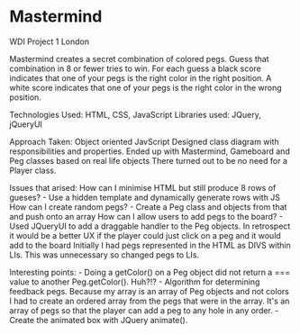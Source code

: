 # Mastermind
WDI Project 1 London

Mastermind creates a secret combination of colored pegs. Guess that combination in 8 or fewer tries to win.
For each guess a black score indicates that one of your pegs is the right color in the right position.
A white score indicates that one of your pegs is the right color in the wrong position.

Technologies Used:
  HTML, CSS, JavaScript
Libraries used:
  JQuery, jQueryUI
  
Approach Taken:
  Object oriented JavScript
  Designed class diagram with responsibilities and properties.
  Ended up with Mastermind, Gameboard and Peg classes based on real life objects
  There turned out to be no need for a Player class.
  
Issues that arised:
  How can I minimise HTML but still produce 8 rows of gueses?
    - Use a hidden template and dynamically generate rows with JS
  How can I create random pegs?
    - Create a Peg class and objects from that and push onto an array
  How can I allow users to add pegs to the board?
    - Used JQueryUI to add a draggable handler to the Peg objects.
      In retrospect it would be a better UX if the player could just
      click on a peg and it would add to the board
  Initially I had pegs represented in the HTML as DIVS within LIs. This was unnecessary
  so changed pegs to LIs.
  
  
  Interesting points: 
    - Doing a getColor() on a Peg object did not return a === value to another Peg.getColor(). Huh?!?
    - Algorithm for determining feedback pegs. Because my array is an array of Peg objects and not colors I had to         create an ordered array from the pegs that were in the array. It's an array of pegs so that the player can add       a peg to any hole in any order.
    - Create the animated box with JQuery animate().
  
